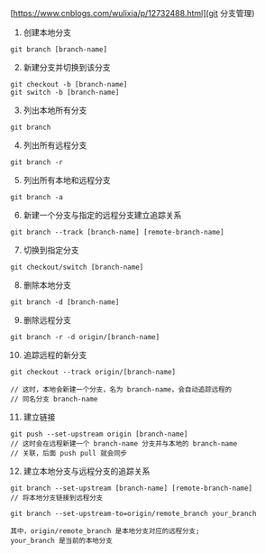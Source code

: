 [https://www.cnblogs.com/wulixia/p/12732488.html](git 分支管理)
1. 创建本地分支
```git
git branch [branch-name]
```
2. 新建分支并切换到该分支
```git
git checkout -b [branch-name]
git switch -b [branch-name]
```
3. 列出本地所有分支
```git
git branch
```
4. 列出所有远程分支
```git
git branch -r
```
5. 列出所有本地和远程分支
```git
git branch -a
```
6. 新建一个分支与指定的远程分支建立追踪关系
```git
git branch --track [branch-name] [remote-branch-name]
```
7. 切换到指定分支
```git
git checkout/switch [branch-name]
```
8. 删除本地分支
```git
git branch -d [branch-name]
```
9. 删除远程分支
```git
git branch -r -d origin/[branch-name]
```
10. 追踪远程的新分支
```git
git checkout --track origin/[branch-name]

// 这时，本地会新建一个分支，名为 branch-name，会自动追踪远程的
// 同名分支 branch-name
```
11. 建立链接
```git
git push --set-upstream origin [branch-name]
// 这时会在远程新建一个 branch-name 分支并与本地的 branch-name
// 关联，后面 push pull 就会同步

```
12. 建立本地分支与远程分支的追踪关系
```git
git branch --set-upstream [branch-name] [remote-branch-name]
// 将本地分支链接到远程分支
```






```git
git branch --set-upstream-to=origin/remote_branch your_branch

其中，origin/remote_branch 是本地分支对应的远程分支;
your_branch 是当前的本地分支
```

